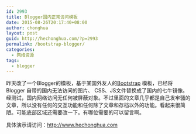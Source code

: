 ```yaml
---
id: 2993
title: Blogger国内正常访问模板
date: 2015-08-26T20:17:40+08:00
author: chonghua
layout: post
guid: http://hechonghua.com/?p=2993
permalink: /bootstrap-blogger/
categories:
  - 网络资源
tags:
  - blogger
---
```

昨天改了一个Blogger的模板，基于某国外友人的<a href="http://twitter.github.com/bootstrap/" target="_blank">Bootstrap</a> 模板，已经将 Blogger 自带的国内无法访问的图片、 CSS、JS文件替换成了国内的七牛镜像。经测试，国内网络访问无任何被屏蔽对象。不过里面的文章几乎都是自己发牢骚的文章，所以没有任何的交互功能和任何除了文章和存档以外的功能。看起来很简陋。可能底部区域还需要改一下。有哪位需要的可以留言啊。

具体演示请访问：<a href="http://www.hechonghua.com" target="_blank">http://www.hechonghua.com</a>
